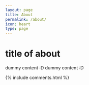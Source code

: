 ```yaml
---
layout: page
title: About
permalink: /about/
icon: heart
type: page
---
```


# title of about
dummy content :D
dummy content :D

{% include comments.html %}
